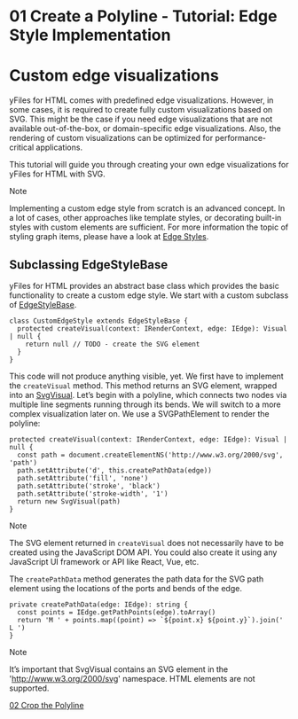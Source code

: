 <!--
 //////////////////////////////////////////////////////////////////////////////
 // @license
 // This file is part of yFiles for HTML 2.6.
 // Use is subject to license terms.
 //
 // Copyright (c) 2000-2024 by yWorks GmbH, Vor dem Kreuzberg 28,
 // 72070 Tuebingen, Germany. All rights reserved.
 //
 //////////////////////////////////////////////////////////////////////////////
-->
# 01 Create a Polyline - Tutorial: Edge Style Implementation

# Custom edge visualizations

yFiles for HTML comes with predefined edge visualizations. However, in some cases, it is required to create fully custom visualizations based on SVG. This might be the case if you need edge visualizations that are not available out-of-the-box, or domain-specific edge visualizations. Also, the rendering of custom visualizations can be optimized for performance-critical applications.

This tutorial will guide you through creating your own edge visualizations for yFiles for HTML with SVG.

Note

Implementing a custom edge style from scratch is an advanced concept. In a lot of cases, other approaches like template styles, or decorating built-in styles with custom elements are sufficient. For more information the topic of styling graph items, please have a look at [Edge Styles](https://docs.yworks.com/yfileshtml/#/dguide/styles-edge_styles).

## Subclassing EdgeStyleBase

yFiles for HTML provides an abstract base class which provides the basic functionality to create a custom edge style. We start with a custom subclass of [EdgeStyleBase](https://docs.yworks.com/yfileshtml/#/api/EdgeStyleBase).

```
class CustomEdgeStyle extends EdgeStyleBase {
  protected createVisual(context: IRenderContext, edge: IEdge): Visual | null {
    return null // TODO - create the SVG element
  }
}
```

This code will not produce anything visible, yet. We first have to implement the `createVisual` method. This method returns an SVG element, wrapped into an [SvgVisual](https://docs.yworks.com/yfileshtml/#/api/SvgVisual). Let’s begin with a polyline, which connects two nodes via multiple line segments running through its bends. We will switch to a more complex visualization later on. We use a SVGPathElement to render the polyline:

```
protected createVisual(context: IRenderContext, edge: IEdge): Visual | null {
  const path = document.createElementNS('http://www.w3.org/2000/svg', 'path')
  path.setAttribute('d', this.createPathData(edge))
  path.setAttribute('fill', 'none')
  path.setAttribute('stroke', 'black')
  path.setAttribute('stroke-width', '1')
  return new SvgVisual(path)
}
```

Note

The SVG element returned in `createVisual` does not necessarily have to be created using the JavaScript DOM API. You could also create it using any JavaScript UI framework or API like React, Vue, etc.

The `createPathData` method generates the path data for the SVG path element using the locations of the ports and bends of the edge.

```
private createPathData(edge: IEdge): string {
  const points = IEdge.getPathPoints(edge).toArray()
  return 'M ' + points.map((point) => `${point.x} ${point.y}`).join(' L ')
}
```

Note

It’s important that SvgVisual contains an SVG element in the 'http://www.w3.org/2000/svg' namespace. HTML elements are not supported.

[02 Crop the Polyline](../../tutorial-style-implementation-edge/02-crop-the-polyline/)
